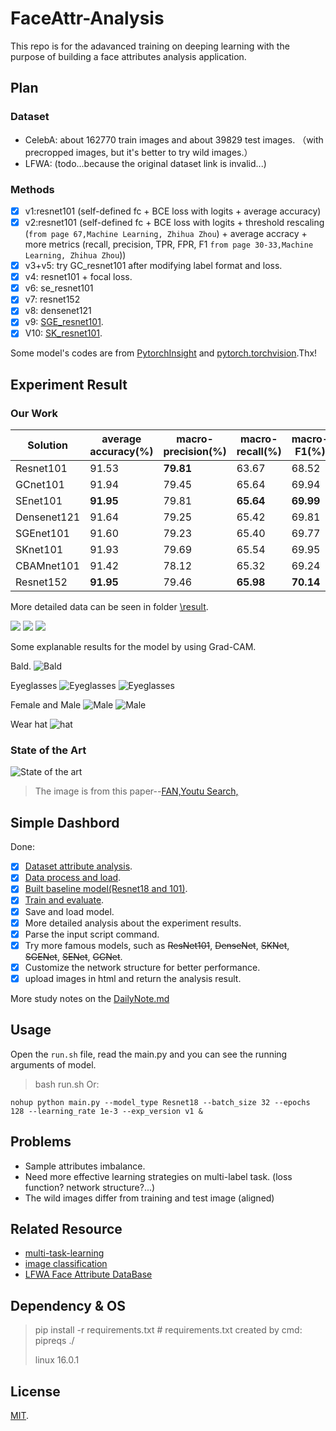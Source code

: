 # FaceAttr-Analysis

This repo is for the adavanced training on deeping learning with the purpose of building a face attributes analysis application.

## Plan

### Dataset

- CelebA: about 162770 train images and  about 39829 test images. （with precropped images, but it's better to try wild images.）
- LFWA: (todo...because the original dataset link is invalid...)  

### Methods

- [x] v1:resnet101 (self-defined fc + BCE loss with logits + average accuracy)
- [x] v2:resnet101  (self-defined fc + BCE loss with logits + threshold rescaling (`from page 67,Machine Learning, Zhihua Zhou`) + average accracy + more metrics (recall, precision, TPR, FPR, F1 `from page 30-33,Machine Learning, Zhihua Zhou`))
- [x] v3+v5: try GC_resnet101 after modifying label format and loss.
- [x] v4: resnet101 + focal loss.
- [x] v6: se_resnet101
- [x] v7: resnet152
- [x] v8: densenet121
- [x] v9: [SGE_resnet101](https://arxiv.org/pdf/1905.09646.pdf).
- [x] V10: [SK_resnet101](https://arxiv.org/pdf/1903.06586.pdf).

Some model's codes are from [PytorchInsight](https://github.com/implus/PytorchInsight) and [pytorch.torchvision](https://pytorch.org/docs/stable/torchvision/models.html#classification).Thx!


## Experiment Result

### Our Work

| Solution | average accuracy(%) | macro-precision(%) | macro-recall(%) | macro-F1(%) |
| ---- | -----| ---- | ----- | ----- |
| Resnet101 | 91.53 | **79.81** | 63.67 | 68.52 |
| GCnet101 | 91.94| 79.45 |65.64 |69.94|
| SEnet101 | **91.95** | 79.81 | **65.64** | **69.99** |
| Densenet121| 91.64 | 79.25 | 65.42 | 69.81 |
| SGEnet101 | 91.60 | 79.23 | 65.40 | 69.77|
| SKnet101 | 91.93 | 79.69 | 65.54 | 69.95|
| CBAMnet101 | 91.42 | 78.12 | 65.32 | 69.24|
| Resnet152 | **91.95** | 79.46 | **65.98** | **70.14** |

More detailed data can be seen in folder [\result](https://github.com/JoshuaQYH/FaceAttr-Analysis/blob/master/result/).

![](data_analysis/acc_curve.png)
![](data_analysis/pr_curve.png)
![](data_analysis/f1_curve.png)

Some explanable results for the model by using Grad-CAM.

Bald.
![Bald](explain/001819-4.jpg)

Eyeglasses
![Eyeglasses](explain/000726-15.jpg)
![Eyeglasses](explain/001457-15.jpg)

Female and Male
![Male](explain/000019-20.jpg)
![Male](explain/001514-20.jpg)

Wear hat
![hat](explain/001735-35.jpg)

### State of the Art

![State of the art](https://raw.githubusercontent.com/JoshuaQYH/blogImage/master/celeba.png)
> The image is from this paper--[FAN,Youtu Search,](https://www.ijcai.org/proceedings/2018/102)

## Simple Dashbord

Done:

- [x] [Dataset attribute analysis](https://github.com/JoshuaQYH/FaceAttr-Analysis/blob/master/analysis_attr.py).
- [x] [Data process and load](https://github.com/JoshuaQYH/FaceAttr-Analysis/blob/master/CelebA.py).
- [x] [Built baseline model(Resnet18 and 101)](https://github.com/JoshuaQYH/FaceAttr-Analysis/blob/master/FaceAttr_baseline_model.py).
- [x] [Train and evaluate](https://github.com/JoshuaQYH/FaceAttr-Analysis/blob/master/solver.py).
- [x] Save and load model.
- [x] More detailed analysis about the experiment results.
- [x] Parse the input script command.
- [x] Try more famous models, such as ~~ResNet101~~, ~~DenseNet~~, ~~SKNet~~, ~~SGENet~~, ~~SENet~~, ~~GCNet~~.
- [x] Customize the network structure for better performance.
- [x] upload images in html and return the analysis result.

More study notes on the [DailyNote.md](https://github.com/JoshuaQYH/FaceAttr-Analysis/blob/master/DailyNote.md)

## Usage

Open the `run.sh` file, read the main.py and you can see the running arguments of model.
> bash run.sh
Or:

```shell
nohup python main.py --model_type Resnet18 --batch_size 32 --epochs 128 --learning_rate 1e-3 --exp_version v1 &
```

## Problems

- Sample attributes imbalance.
- Need more effective learning strategies on multi-label task. (loss function? network structure?...)
- The wild images differ from training and test image (aligned)

## Related Resource

- [multi-task-learning](https://paperswithcode.com/task/multi-task-learning)
- [image classification](https://paperswithcode.com/task/image-classification)
- [LFWA Face Attribute DataBase](http://vis-www.cs.umass.edu/lfw/)

## Dependency & OS

> pip install -r requirements.txt   # requirements.txt created by cmd: pipreqs ./
> 
> linux 16.0.1

## License

[MIT](https://github.com/JoshuaQYH/FaceAttr-Analysis/blob/master/LICENSE).
